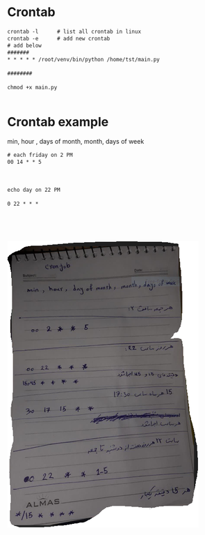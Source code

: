 # Crontab

```
crontab -l      # list all crontab in linux
crontab -e      # add new crontab
# add below
#######
* * * * * /root/venv/bin/python /home/tst/main.py

########

chmod +x main.py


```



# Crontab example

min, hour , days of month, month, days of week

```
# each friday on 2 PM  
00 14 * * 5



echo day on 22 PM

0 22 * * * 





```


![img](img/1.png)